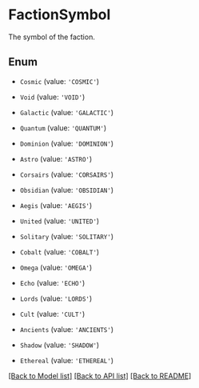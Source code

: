 # FactionSymbol

The symbol of the faction.

## Enum

* `Cosmic` (value: `'COSMIC'`)

* `Void` (value: `'VOID'`)

* `Galactic` (value: `'GALACTIC'`)

* `Quantum` (value: `'QUANTUM'`)

* `Dominion` (value: `'DOMINION'`)

* `Astro` (value: `'ASTRO'`)

* `Corsairs` (value: `'CORSAIRS'`)

* `Obsidian` (value: `'OBSIDIAN'`)

* `Aegis` (value: `'AEGIS'`)

* `United` (value: `'UNITED'`)

* `Solitary` (value: `'SOLITARY'`)

* `Cobalt` (value: `'COBALT'`)

* `Omega` (value: `'OMEGA'`)

* `Echo` (value: `'ECHO'`)

* `Lords` (value: `'LORDS'`)

* `Cult` (value: `'CULT'`)

* `Ancients` (value: `'ANCIENTS'`)

* `Shadow` (value: `'SHADOW'`)

* `Ethereal` (value: `'ETHEREAL'`)

[[Back to Model list]](../README.md#documentation-for-models) [[Back to API list]](../README.md#documentation-for-api-endpoints) [[Back to README]](../README.md)
